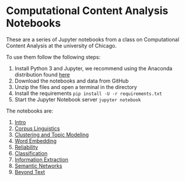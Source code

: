 # Computational Content Analysis Notebooks

These are a series of Jupyter notebooks from a class on Computational Content Analysis at the university of Chicago.

To use them follow the following steps:

1. Install Python 3 and Jupyter, we recommend using the Anaconda distribution found [here](https://www.continuum.io/downloads)
2. Download the notebooks and data from GitHub
3. Unzip the files and open a terminal in the directory
4. Install the requirements `pip install -U -r requirements.txt`
5. Start the Jupyter Notebook server `jupyter notebook`

The notebooks are:

1. [Intro](1-Intro/1-intro.ipynb)
2. [Corpus Linguistics](2-Corpus-Linguistics/2-Corpus-Linguistics.ipynb)
3. [Clustering and Topic Modeling](3-Clustering-and-Topic-Modeling/3-Clustering-and-Topic-Modeling.ipynb)
4. [Word Embedding](4-Word-Embedding/4-Word-Embedding.ipynb)
5. [Reliability](5-Reliability/5-Reliability.ipynb)
6. [Classification](6-Classification/6-Classification.ipynb)
7. [Information Extraction](7-Information-Extraction/7-Information-Extraction.ipynb)
8. [Semantic Networks](8-Semantic-Networks/8-Semantic-Networks.ipynb)
9. [Beyond Text](9-Beyond-Text/9-Beyond-Text.ipynb)
